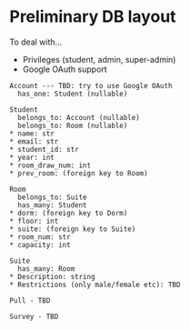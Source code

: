# Preliminary DB layout

To deal with…
* Privileges (student, admin, super-admin)
* Google OAuth support

```
Account --- TBD: try to use Google OAuth
  has_one: Student (nullable)

Student
  belongs_to: Account (nullable)
  belongs_to: Room (nullable)
* name: str
* email: str
* student_id: str
* year: int
* room_draw_num: int
* prev_room: (foreign key to Room)

Room
  belongs_to: Suite
  has_many: Student
* dorm: (foreign key to Dorm)
* floor: int
* suite: (foreign key to Suite)
* room_num: str
* capacity: int

Suite
  has_many: Room
* Description: string
* Restrictions (only male/female etc): TBD

Pull - TBD

Survey - TBD
```
